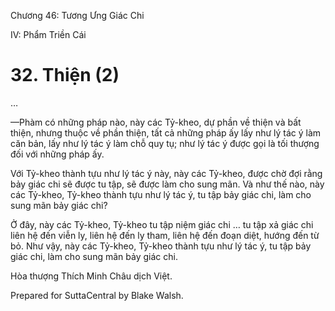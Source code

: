  

Chương 46: Tương Ưng Giác Chi

IV: Phẩm Triền Cái

# 32\. Thiện (2)

…

—Phàm có những pháp nào, này các Tỷ-kheo, dự phần về thiện và bất thiện, nhưng thuộc về phần thiện, tất cả những pháp ấy lấy như lý tác ý làm căn bản, lấy như lý tác ý làm chỗ quy tụ; như lý tác ý được gọi là tối thượng đối với những pháp ấy.

Với Tỷ-kheo thành tựu như lý tác ý này, này các Tỷ-kheo, được chờ đợi rằng bảy giác chi sẽ được tu tập, sẽ được làm cho sung mãn. Và như thế nào, này các Tỷ-kheo, Tỷ-kheo thành tựu như lý tác ý, tu tập bảy giác chi, làm cho sung mãn bảy giác chi?

Ở đây, này các Tỷ-kheo, Tỷ-kheo tu tập niệm giác chi … tu tập xả giác chi liên hệ đến viễn ly, liên hệ đến ly tham, liên hệ đến đoạn diệt, hướng đến từ bỏ. Như vậy, này các Tỷ-kheo, Tỷ-kheo thành tựu như lý tác ý, tu tập bảy giác chi, làm cho sung mãn bảy giác chi.

Hòa thượng Thích Minh Châu dịch Việt.

Prepared for SuttaCentral by Blake Walsh.